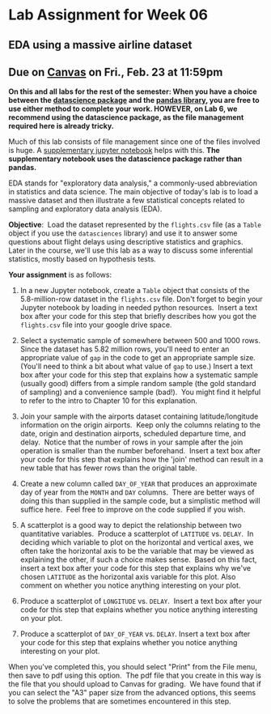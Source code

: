 # Lab Assignment for Week 06
## EDA using a massive airline dataset
## Due on [Canvas](https://psu.instructure.com/courses/2306358/assignments/15965265) on Fri., Feb. 23 at 11:59pm

**On this and all labs for the rest of the semester: When you have a choice between the [datascience package](https://www.data8.org/datascience/) and the [pandas library](https://pandas.pydata.org/docs/), you are free to use either method to complete your work. HOWEVER, on Lab 6, we recommend using the datascience package, as the file management required here is already tricky.**

Much of this lab consists of file management since one of the files involved is huge.  A [supplementary jupyter notebook](https://github.com/DS200-SP2024-Hunter/Week06-DueFeb23/blob/main/Lab06SupplementaryNotebook.ipynb) helps with this. **The supplementary notebook uses the datascience package rather than pandas.**

EDA stands for "exploratory data analysis," a commonly-used abbreviation in statistics and data science.
The main objective of today's lab is to load a massive dataset and then illustrate a few statistical concepts related to sampling and exploratory data analysis (EDA).

**Objective**:  Load the dataset represented by the `flights.csv` file (as a `Table` object if you use the `datasciences` library) and use it to answer some questions about flight delays using descriptive statistics and graphics.  Later in the course, we'll use this lab as a way to discuss some inferential statistics, mostly based on hypothesis tests.

**Your assignment** is as follows:

1. In a new Jupyter notebook, create a `Table` object that consists of the 5.8-million-row dataset in the `flights.csv` file. Don't forget to begin your Jupyter notebook by loading in needed python resources.  Insert a text box after your code for this step that briefly describes how you got the `flights.csv` file into your google drive space.

2. Select a systematic sample of somewhere between 500 and 1000 rows.  Since the dataset has 5.82 million rows, you'll need to enter an appropriate value of `gap` in the code to get an appropriate sample size.  (You'll need to think a bit about what value of `gap` to use.) Insert a text box after your code for this step that explains how a systematic sample (usually good) differs from a simple random sample (the gold standard of sampling) and a convenience sample (bad!).  You might find it helpful to refer to the intro to Chapter 10 for this explanation.

3. Join your sample with the airports dataset containing latitude/longitude information on the origin airports.  Keep only the columns relating to the date, origin and destination airports, scheduled departure time, and delay.  Notice that the number of rows in your sample after the join operation is smaller than the number beforehand.  Insert a text box after your code for this step that explains how the 'join' method can result in a new table that has fewer rows than the original table.

4. Create a new column called `DAY_OF_YEAR` that produces an approximate day of year from the `MONTH` and `DAY` columns.  There are better ways of doing this than supplied in the sample code, but a simplistic method will suffice here.  Feel free to improve on the code supplied if you wish.

5. A scatterplot is a good way to depict the relationship between two quantitative variables.  Produce a scatterplot of `LATITUDE` vs. `DELAY`.  In deciding which variable to plot on the horizontal and vertical axes, we often take the horizontal axis to be the variable that may be viewed as explaining the other, if such a choice makes sense.  Based on this fact, insert a text box after your code for this step that explains why we've chosen `LATITUDE` as the horizontal axis variable for this plot.  Also comment on whether you notice anything interesting on your plot.  

6. Produce a scatterplot of `LONGITUDE` vs. `DELAY`.  Insert a text box after your code for this step that explains whether you notice anything interesting on your plot.

7. Produce a scatterplot of `DAY_OF_YEAR` vs. `DELAY`. Insert a text box after your code for this step that explains whether you notice anything interesting on your plot.

When you've completed this, you should select "Print" from the File menu, then save to pdf using this option.  The pdf file that you create in this way is the file that you should upload to Canvas for grading.  We have found that if you can select the "A3" paper size from the advanced options, this seems to solve the problems that are sometimes encountered in this step.

